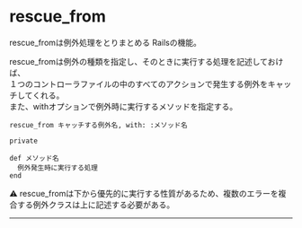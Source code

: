 # rescue_from
rescue_fromは例外処理をとりまとめる Railsの機能。

rescue_fromは例外の種類を指定し、そのときに実行する処理を記述しておけば、  
１つのコントローラファイルの中のすべてのアクションで発生する例外をキャッチしてくれる。  
また、withオプションで例外時に実行するメソッドを指定する。
~~~
rescue_from キャッチする例外名, with: :メソッド名

private

def メソッド名
  例外発生時に実行する処理
end
~~~
⚠️ rescue_fromは下から優先的に実行する性質があるため、複数のエラーを複合する例外クラスは上に記述する必要がある。
***
